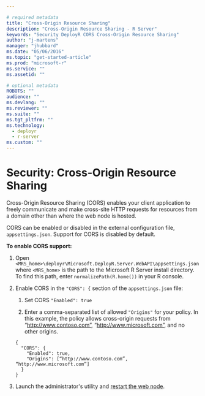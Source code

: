 ```yaml
---

# required metadata
title: "Cross-Origin Resource Sharing"
description: "Cross-Origin Resource Sharing - R Server"
keywords: "Security DeployR CORS Cross-Origin Resource Sharing"
author: "j-martens"
manager: "jhubbard"
ms.date: "05/06/2016"
ms.topic: "get-started-article"
ms.prod: "microsoft-r"
ms.service: ""
ms.assetid: ""

# optional metadata
ROBOTS: ""
audience: ""
ms.devlang: ""
ms.reviewer: ""
ms.suite: ""
ms.tgt_pltfrm: ""
ms.technology: 
  - deployr
  - r-server
ms.custom: ""
---
```


# Security: Cross-Origin Resource Sharing

Cross-Origin Resource Sharing (CORS) enables your client application to freely communicate and make cross-site HTTP requests for resources from a domain other than where the web node is hosted. 

CORS can be enabled or disabled in the external configuration file, `appsettings.json`. Support for CORS is disabled by default.  

**To enable CORS support:**

1. Open `<MRS_home>\deployr\Microsoft.DeployR.Server.WebAPI\appsettings.json` where `<MRS_home>` is the path to the Microsoft R Server install directory. To find this path, enter `normalizePath(R.home())` in your R console.

1. Enable CORS in the `"CORS": {` section of the  `appsettings.json` file:
   1.  Set CORS `"Enabled": true`

   1. Enter a comma-separated list of allowed `"Origins"` for your policy.  In this example, the policy allows cross-origin requests from “http://www.contoso.com”, “http://www.microsoft.com”, and no other origins.
   ```
   {
     "CORS": {
       "Enabled": true,
       "Origins": [“http://www.contoso.com”, “http://www.microsoft.com”]
     }
   }
   ```
3. Launch the administrator's utility and [restart the web node](admin-utility.md#startstop).
